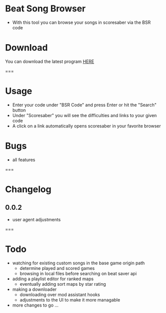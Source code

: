 # Beat Song Browser
+ With this tool you can browse your songs in scoresaber via the BSR code

# Download
You can download the latest program [HERE](https://github.com/LicensedCrime/Beat-Song-Browser/releases/tag/0.0.2)

===

# Usage
+ Enter your code under "BSR Code" and press Enter or hit the "Search" button
+ Under "Scoresaber" you will see the difficulties and links to your given code
+ A click on a link automatically opens scoresaber in your favorite browser

# Bugs
+ all features

===

# Changelog

## 0.0.2
+ user agent adjustments

===

# Todo
+ watching for existing custom songs in the base game origin path
  + determine played and scored games
  + browsing in local files before searching on beat saver api
+ adding a playlist editor for ranked maps
  + eventually adding sort maps by star rating
+ making a downloader
  + downloading over mod assistant hooks
  + adjustments to the UI to make it more managable
+ more changes to go ...
